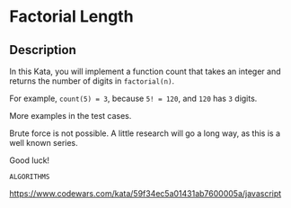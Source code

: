 # Factorial Length

## Description

In this Kata, you will implement a function count that takes an integer and returns the number of digits in `factorial(n)`.

For example, `count(5) = 3`, because `5! = 120`, and `120` has `3` digits.

More examples in the test cases.

Brute force is not possible. A little research will go a long way, as this is a well known series.

Good luck!

`ALGORITHMS`

https://www.codewars.com/kata/59f34ec5a01431ab7600005a/javascript
